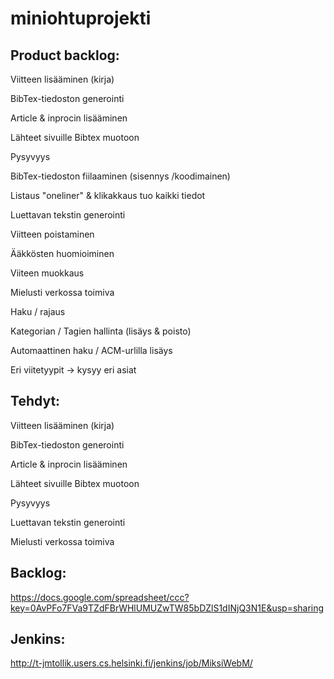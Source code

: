 miniohtuprojekti
================


Product backlog:
-----------------

Viitteen lisääminen (kirja)

BibTex-tiedoston generointi

Article & inprocin lisääminen

Lähteet sivuille Bibtex muotoon

Pysyvyys

BibTex-tiedoston fiilaaminen (sisennys /koodimainen)

Listaus "oneliner" & klikakkaus tuo kaikki tiedot

Luettavan tekstin generointi

Viitteen poistaminen

Ääkkösten huomioiminen

Viiteen muokkaus

Mielusti verkossa toimiva

Haku / rajaus

Kategorian / Tagien hallinta (lisäys & poisto)

Automaattinen haku / ACM-urlilla lisäys

Eri viitetyypit → kysyy eri asiat

Tehdyt:
--------
Viitteen lisääminen (kirja)

BibTex-tiedoston generointi

Article & inprocin lisääminen

Lähteet sivuille Bibtex muotoon

Pysyvyys

Luettavan tekstin generointi

Mielusti verkossa toimiva

Backlog:
---------
https://docs.google.com/spreadsheet/ccc?key=0AvPFo7FVa9TZdFBrWHlUMUZwTW85bDZlS1dINjQ3N1E&usp=sharing

Jenkins:
---------
http://t-jmtollik.users.cs.helsinki.fi/jenkins/job/MiksiWebM/
